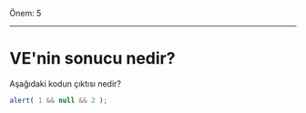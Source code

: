 Önem: 5

---

# VE'nin sonucu nedir?

Aşağıdaki kodun çıktısı nedir?

```js
alert( 1 && null && 2 );
```

